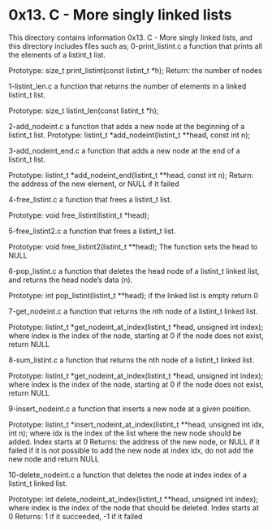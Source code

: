 # 0x13. C - More singly linked lists
This directory contains information 0x13. C - More singly linked lists, and this directory includes files such as;
0-print_listint.c
a function that prints all the elements of a listint_t list.

Prototype: size_t print_listint(const listint_t *h);
Return: the number of nodes

1-listint_len.c
a function that returns the number of elements in a linked listint_t list.

Prototype: size_t listint_len(const listint_t *h);

2-add_nodeint.c
a function that adds a new node at the beginning of a listint_t list.
Prototype: listint_t *add_nodeint(listint_t **head, const int n);

3-add_nodeint_end.c
a function that adds a new node at the end of a listint_t list.

Prototype: listint_t *add_nodeint_end(listint_t **head, const int n);
Return: the address of the new element, or NULL if it failed

4-free_listint.c
a function that frees a listint_t list.

Prototype: void free_listint(listint_t *head);

5-free_listint2.c
a function that frees a listint_t list.

Prototype: void free_listint2(listint_t **head);
The function sets the head to NULL

6-pop_listint.c
a function that deletes the head node of a listint_t linked list, and returns the head node’s data (n).

Prototype: int pop_listint(listint_t **head);
if the linked list is empty return 0

7-get_nodeint.c
a function that returns the nth node of a listint_t linked list.

Prototype: listint_t *get_nodeint_at_index(listint_t *head, unsigned int index);
where index is the index of the node, starting at 0
if the node does not exist, return NULL

8-sum_listint.c
a function that returns the nth node of a listint_t linked list.

Prototype: listint_t *get_nodeint_at_index(listint_t *head, unsigned int index);
where index is the index of the node, starting at 0
if the node does not exist, return NULL

9-insert_nodeint.c
a function that inserts a new node at a given position.

Prototype: listint_t *insert_nodeint_at_index(listint_t **head, unsigned int idx, int n);
where idx is the index of the list where the new node should be added. Index starts at 0
Returns: the address of the new node, or NULL if it failed
if it is not possible to add the new node at index idx, do not add the new node and return NULL

10-delete_nodeint.c
a function that deletes the node at index index of a listint_t linked list.

Prototype: int delete_nodeint_at_index(listint_t **head, unsigned int index);
where index is the index of the node that should be deleted. Index starts at 0
Returns: 1 if it succeeded, -1 if it failed
